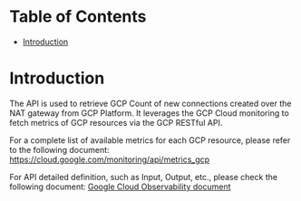 # Table of Contents
- [Introduction](#introduction-)

# Introduction <a name="introduction"></a>
The API is used to retrieve GCP Count of new connections created over the NAT gateway from GCP Platform. It leverages the GCP Cloud monitoring to fetch metrics of GCP resources via the GCP RESTful API. 



For a complete list of available metrics for each GCP resource, please refer to the following document: https://cloud.google.com/monitoring/api/metrics_gcp

For API detailed definition, such as Input, Output, etc., please check the following document:
[Google Cloud Observability document](https://cloud.google.com/nat/docs/monitoring)